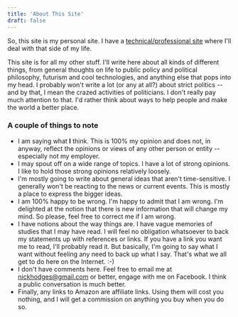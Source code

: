 ```yaml
---
title: 'About This Site'
draft: false
---
```


So, this site is my personal site. I have a [technical/professional site](https://nickhodges.dev) where I'll deal with that side of my life.

This site is for all my other stuff. I'll write here about all kinds of different things, from general thoughts on life to public policy and political philosophy, futurism and cool technologies, and anything else that pops into my head. I probably won't write a lot (or any at all?) about strict politics -- and by that, I mean the crazed activities of politicians. I don't really pay much attention to that. I'd rather think about ways to help people and make the world a better place.

### A couple of things to note

- I am saying what **I** think. This is 100% my opinion and does not, in anyway, reflect the opinions or views of any other person or entity -- especially not my employer.
- I may spout off on a wide range of topics. I have a lot of strong opinions. I like to hold those strong opinions relatively loosely.
- I'm mostly going to write about general ideas that aren't time-sensitive. I generally won't be reacting to the news or current events. This is mostly a place to express the bigger ideas.
- I am 100% happy to be wrong. I'm happy to admit that I am wrong. I'm delighted at the notion that there is new information that will change my mind. So please, feel free to correct me if I am wrong.
- I have notions about the way things are. I have vague memories of studies that I may have read. I will feel no obligation whatsoever to back my statements up with references or links. If you have a link you want me to read, I'll probably read it. But basically, I'm going to say what I want without feeling any need to back up what I say. That's what we all get to do here on the Internet. :-)
- I don't have comments here. Feel free to email me at [nickhodges@gmail.com](mailto:nickhodges@gmail.com) or better, engage with me on Facebook. I think a public conversation is much better.
- Finally, any links to Amazon are affiliate links. Using them will cost you nothing, and I will get a commission on anything you buy when you do so.
